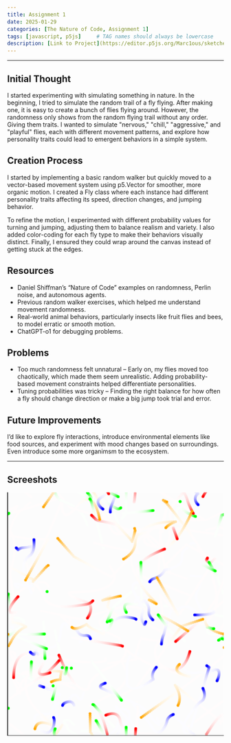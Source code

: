 ```yaml
---
title: Assignment 1
date: 2025-01-29
categories: [The Nature of Code, Assignment 1]
tags: [javascript, p5js]     # TAG names should always be lowercase
description: [Link to Project](https://editor.p5js.org/Marc1ous/sketches/dyjvTtS7J)
---
```

---
## Initial Thought

I started experimenting with simulating something in nature. In the beginning, I tried to simulate the random trail of a fly flying. After making one, it is easy to create a bunch of flies flying around. However, the randomness only shows from the random flying trail without any order. Giving them traits. I wanted to simulate "nervous," "chill," "aggressive," and "playful" flies, each with different movement patterns, and explore how personality traits could lead to emergent behaviors in a simple system.

## Creation Process

I started by implementing a basic random walker but quickly moved to a vector-based movement system using p5.Vector for smoother, more organic motion. I created a Fly class where each instance had different personality traits affecting its speed, direction changes, and jumping behavior.

To refine the motion, I experimented with different probability values for turning and jumping, adjusting them to balance realism and variety. I also added color-coding for each fly type to make their behaviors visually distinct. Finally, I ensured they could wrap around the canvas instead of getting stuck at the edges.

## Resources
- Daniel Shiffman’s “Nature of Code” examples on randomness, Perlin noise, and autonomous agents.
- Previous random walker exercises, which helped me understand movement randomness.
- Real-world animal behaviors, particularly insects like fruit flies and bees, to model erratic or smooth motion.
- ChatGPT-o1 for debugging problems.

## Problems
- Too much randomness felt unnatural – Early on, my flies moved too chaotically, which made them seem unrealistic. Adding probability-based movement constraints helped differentiate personalities.
- Tuning probabilities was tricky – Finding the right balance for how often a fly should change direction or make a big jump took trial and error.

## Future Improvements

I’d like to explore fly interactions, introduce environmental elements like food sources, and experiment with mood changes based on surroundings. Even introduce some more organimsm to the ecosystem. 

---
## Screeshots
![Screenshot for project](/img/Assignment1.png)